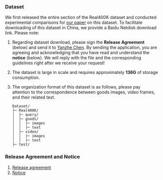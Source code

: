 ### Dataset

We first released the entire section of the Real400K dataset and conducted experimental comparisons for [our paper](https://dl.acm.org/doi/abs/10.1145/3581783.3612408?casa_token=wenENaYKj7oAAAAA:4OSM4yE3FVXXFhtqz-WIZhteUxfFK-fc13szQn9_H60YhQdjZB3T99bTnPZdx9TnHwavdU8GXg) on this dataset. To facilitate downloading of this dataset in China, we provide a Baidu Netdisk download link. Please note: 

1. Regarding dataset download, please sign the **Release Agreement** (below) and send it to [Yanzhe Chen](chenyanzhe@stu.pku.edu.cn). By sending the application, you are agreeing and acknowledging that you have read and understand the **notice** (below). We will reply with the file and the corresponding guidelines right after we receive your request!

2. The dataset is large in scale and requires approximately **136G** of storage consumption. 

3. The organization format of this dataset is as follows, please pay attention to the correspondence between goods images, video frames, and their related text.

   ```
   Dataset/
   ├─ Real400K/
   │  ├─ query/
   │  ├─ goods/
   │  │  ├─ images
   │  │  ├─ text
   │  ├─ video/
   │  │  ├─ images
   │  │  ├─ text
   ├─ test/
   ```

   

### Release Agreement and Notice

1. [Release agreement](Release_Agreement.pdf) 
2. [Notice](notice.pdf)

